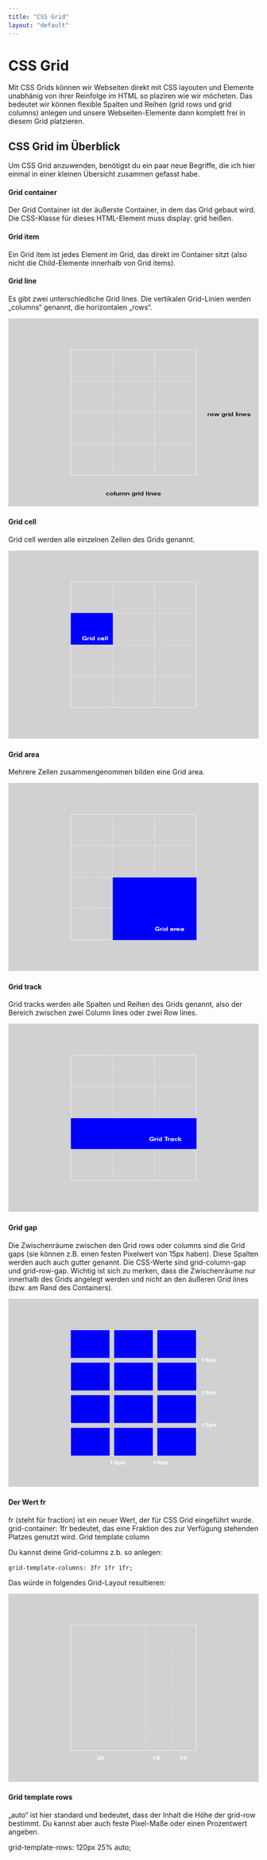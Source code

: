 ```yaml
---
title: "CSS Grid"
layout: "default"
---
```


# CSS Grid

Mit CSS Grids können wir Webseiten direkt mit CSS layouten und Elemente unabhänig von ihrer Reinfolge im HTML so plaziren wie wir möcheten. Das bedeutet wir können flexible Spalten und Reihen (grid rows und grid columns) anlegen und unsere Webseiten-Elemente dann komplett frei in diesem Grid platzieren.

## CSS Grid im Überblick

Um CSS Grid anzuwenden, benötigst du ein paar neue Begriffe, die ich hier einmal in einer kleinen Übersicht zusammen gefasst habe.

#### Grid container

Der Grid Container ist der äußerste Container, in dem das Grid gebaut wird. Die CSS-Klasse für dieses HTML-Element muss display: grid heißen.

#### Grid item

Ein Grid item ist jedes Element im Grid, das direkt im Container sitzt (also nicht die Child-Elemente innerhalb von Grid items).

#### Grid line

Es gibt zwei unterschiedliche Grid lines. Die vertikalen Grid-Linien werden „columns“ genannt, die horizontalen „rows“.

![](img/grids1.png)

#### Grid cell

Grid cell werden alle einzelnen Zellen des Grids genannt.

![](img/grids2.png)

#### Grid area

Mehrere Zellen zusammengenommen bilden eine Grid area.

![](img/grids3.png)

#### Grid track

Grid tracks werden alle Spalten und Reihen des Grids genannt, also der Bereich zwischen zwei Column lines oder zwei Row lines.

![](img/grids4.png)

#### Grid gap

Die Zwischenräume zwischen den Grid rows oder columns sind die Grid gaps (sie können z.B. einen festen Pixelwert von 15px haben). Diese Spalten werden auch auch gutter genannt. Die CSS-Werte sind grid-column-gap und grid-row-gap. Wichtig ist sich zu merken, dass die Zwischenräume nur innerhalb des Grids angelegt werden und nicht an den äußeren Grid lines (bzw. am Rand des Containers).

![](img/grids5.png)

#### Der Wert fr

fr (steht für fraction) ist ein neuer Wert, der für CSS Grid eingeführt wurde. grid-container: 1fr bedeutet, das eine Fraktion des zur Verfügung stehenden Platzes genutzt wird.
Grid template column

Du kannst deine Grid-columns z.b. so anlegen:

```
grid-template-columns: 3fr 1fr 1fr;
```

Das würde in folgendes Grid-Layout resultieren: 

![](img/grids6.png)

#### Grid template rows

„auto“ ist hier standard und bedeutet, dass der Inhalt die Höhe der grid-row bestimmt. Du kannst aber auch feste Pixel-Maße oder einen Prozentwert angeben.

grid-template-rows: 120px 25% auto;
